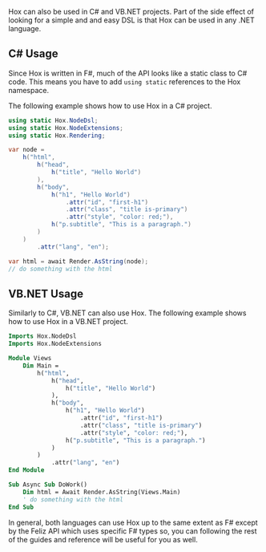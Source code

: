 Hox can also be used in C# and VB.NET projects. Part of the side effect of looking for a simple and and easy DSL is that Hox can be used in any .NET language.

## C# Usage

Since Hox is written in F#, much of the API looks like a static class to C# code. This means you have to add `using static` references to the Hox namespace.

The following example shows how to use Hox in a C# project.

```csharp
using static Hox.NodeDsl;
using static Hox.NodeExtensions;
using static Hox.Rendering;

var node =
    h("html",
        h("head",
            h("title", "Hello World")
        ),
        h("body",
            h("h1", "Hello World")
                .attr("id", "first-h1")
                .attr("class", "title is-primary")
                .attr("style", "color: red;"),
            h("p.subtitle", "This is a paragraph.")
        )
    )
        .attr("lang", "en");

var html = await Render.AsString(node);
// do something with the html
```

## VB.NET Usage

Similarly to C#, VB.NET can also use Hox. The following example shows how to use Hox in a VB.NET project.

```vb
Imports Hox.NodeDsl
Imports Hox.NodeExtensions

Module Views
    Dim Main =
        h("html",
            h("head",
                h("title", "Hello World")
            ),
            h("body",
                h("h1", "Hello World")
                    .attr("id", "first-h1")
                    .attr("class", "title is-primary")
                    .attr("style", "color: red;"),
                h("p.subtitle", "This is a paragraph.")
            )
        )
            .attr("lang", "en")
End Module

Sub Async Sub DoWork()
    Dim html = Await Render.AsString(Views.Main)
    ' do something with the html
End Sub
```

In general, both languages can use Hox up to the same extent as F# except by the Feliz API which uses specific F# types so, you can following the rest of the guides and reference will be useful for you as well.
